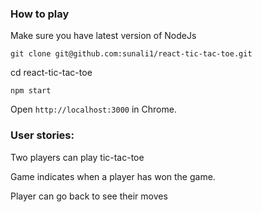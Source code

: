 ### How to play

Make sure you have latest version of NodeJs

``` git clone git@github.com:sunali1/react-tic-tac-toe.git ```

cd react-tic-tac-toe

``` npm start ```

Open ``` http://localhost:3000 ``` in Chrome.




### User stories:

Two players can play tic-tac-toe

Game indicates when a player has won the game.

Player can go back to see their moves
